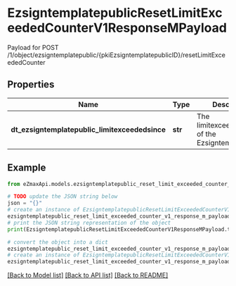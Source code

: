 # EzsigntemplatepublicResetLimitExceededCounterV1ResponseMPayload

Payload for POST /1/object/ezsigntemplatepublic/{pkiEzsigntemplatepublicID}/resetLimitExceededCounter

## Properties

Name | Type | Description | Notes
------------ | ------------- | ------------- | -------------
**dt_ezsigntemplatepublic_limitexceededsince** | **str** | The limitexceededsince of the Ezsigntemplatepublic | 

## Example

```python
from eZmaxApi.models.ezsigntemplatepublic_reset_limit_exceeded_counter_v1_response_m_payload import EzsigntemplatepublicResetLimitExceededCounterV1ResponseMPayload

# TODO update the JSON string below
json = "{}"
# create an instance of EzsigntemplatepublicResetLimitExceededCounterV1ResponseMPayload from a JSON string
ezsigntemplatepublic_reset_limit_exceeded_counter_v1_response_m_payload_instance = EzsigntemplatepublicResetLimitExceededCounterV1ResponseMPayload.from_json(json)
# print the JSON string representation of the object
print(EzsigntemplatepublicResetLimitExceededCounterV1ResponseMPayload.to_json())

# convert the object into a dict
ezsigntemplatepublic_reset_limit_exceeded_counter_v1_response_m_payload_dict = ezsigntemplatepublic_reset_limit_exceeded_counter_v1_response_m_payload_instance.to_dict()
# create an instance of EzsigntemplatepublicResetLimitExceededCounterV1ResponseMPayload from a dict
ezsigntemplatepublic_reset_limit_exceeded_counter_v1_response_m_payload_from_dict = EzsigntemplatepublicResetLimitExceededCounterV1ResponseMPayload.from_dict(ezsigntemplatepublic_reset_limit_exceeded_counter_v1_response_m_payload_dict)
```
[[Back to Model list]](../README.md#documentation-for-models) [[Back to API list]](../README.md#documentation-for-api-endpoints) [[Back to README]](../README.md)


